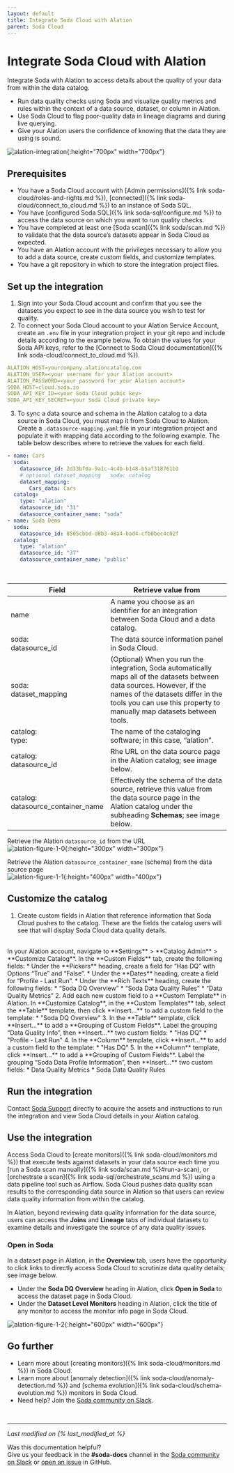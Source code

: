 ```yaml
---
layout: default
title: Integrate Soda Cloud with Alation
parent: Soda Cloud
---
```


# Integrate Soda Cloud with Alation

Integrate Soda with Alation to access details about the quality of your data from within the data catalog.

* Run data quality checks using Soda and visualize quality metrics and rules within the context of a data source, dataset, or column in Alation. 
* Use Soda Cloud to flag poor-quality data in lineage diagrams and during live querying. 
* Give your Alation users the confidence of knowing that the data they are using is sound.
 
![alation-integration](/assets/images/alation-integration.png){:height="700px" width="700px"} 

## Prerequisites

* You have a Soda Cloud account with [Admin permissions]({% link soda-cloud/roles-and-rights.md %}), [connected]({% link soda-cloud/connect_to_cloud.md %}) to an instance of Soda SQL.
* You have [configured Soda SQL]({% link soda-sql/configure.md %}) to access the data source on which you want to run quality checks.
* You have completed at least one [Soda scan]({% link soda/scan.md %}) to validate that the data source’s datasets appear in Soda Cloud as expected.
* You have an Alation account with the privileges necessary to allow you to add a data source, create custom fields, and customize templates.
* You have a git repository in which to store the integration project files.


## Set up the integration

1. Sign into your Soda Cloud account and confirm that you see the datasets you expect to see in the data source you wish to test for quality.
2. To connect your Soda Cloud account to your Alation Service Account, create an `.env` file in your integration project in your git repo and include details according to the example below. To obtain the values for your Soda API keys, refer to the [Connect to Soda Cloud documentation]({% link soda-cloud/connect_to_cloud.md %}). <br />
```yaml
ALATION_HOST=yourcompany.alationcatalog.com
ALATION_USER=<your username for your Alation account>
ALATION_PASSWORD=<your password for your Alation account>
SODA_HOST=cloud.soda.io
SODA_API_KEY_ID=<your Soda Cloud pubic key>
SODA_API_KEY_SECRET=<your Soda Cloud private key>
```
3. To sync a data source and schema in the Alation catalog to a data source in Soda Cloud, you must map it from Soda Cloud to Alation. Create a `.datasource-mapping.yaml` file in your integration project and populate it with mapping data according to the following example. The table below describes where to retrieve the values for each field.<br />
```yaml
- name: Cars
  soda:
    datasource_id: 2d33bf0a-9a1c-4c4b-b148-b5af318761b3
    # optional dataset_mapping   soda: catalog
    dataset_mapping: 
       Cars_data: Cars
  catalog:
    type: "alation"
    datasource_id: "31"
    datasource_container_name: "soda"
- name: Soda Demo
  soda:
    datasource_id: 8505cbbd-d8b3-48a4-bad4-cfb0bec4c02f
  catalog:
    type: "alation"
    datasource_id: "37"
    datasource_container_name: "public"
```
<br />

| Field | Retrieve value from |
| ----- | ------------------- |
| name  | A name you choose as an identifier for an integration between Soda Cloud and a data catalog. |
|soda: <br />    datasource_id | The data source information panel in Soda Cloud. |
|soda: <br />    dataset_mapping | (Optional) When you run the integration, Soda automatically maps all of the datasets between data sources. However, if the names of the datasets differ in the tools you can use this property to manually map datasets between tools. <br /> |
|catalog: <br />    type:| The name of the cataloging software; in this case, “alation”. |
|catalog: <br />    datasource_id | Rhe URL on the data source page in the Alation catalog; see image below. |
|catalog: <br />    datasource_container_name | Effectively the schema of the data source, retrieve this value from the data source page in the Alation catalog under the subheading **Schemas**; see image below. |

Retrieve the Alation `datasource_id` from the URL <br />
![alation-figure-1-0](/assets/images/alation-figure-1-0.png){:height="300px" width="300px"} 

Retrieve the Alation `datasource_container_name` (schema) from the data source page <br />
![alation-figure-1-1](/assets/images/alation-figure-1-1.png){:height="400px" width="400px"} 


## Customize the catalog

1. Create custom fields in Alation that reference information that Soda Cloud pushes to the catalog. These are the fields the catalog users will see that will display Soda Cloud data quality details. 
<br />
In your Alation account, navigate to **Settings** > **Catalog Admin** > **Customize Catalog**. In the **Custom Fields** tab, create the following fields:
* Under the **Pickers** heading, create a field for “Has DQ” with Options “True” and “False”.
* Under the **Dates** heading, create a field for “Profile - Last Run”.
* Under the **Rich Texts** heading, create the following fields:
  * “Soda DQ Overview”
  * “Soda Data Quality Rules”
  * “Data Quality Metrics”
2. Add each new custom field to a **Custom Template** in Alation. In **Customize Catalog**, in the **Custom Templates** tab, select the **Table** template, then click **Insert...** to add a custom field to the template:
* "Soda DQ Overview"
3. In the **Table** template, click **Insert...** to add a **Grouping of Custom Fields**. Label the grouping “Data Quality Info”, then **Insert...** two custom fields:
* "Has DQ"
* "Profile - Last Run"
4. In the **Column** template, click **Insert...** to add a custom field to the template:
* "Has DQ"
5. In the **Column** template, click **Insert...** to add a **Grouping of Custom Fields**. Label the grouping “Soda Data Profile Information”, then **Insert...** two custom fields:
* Data Quality Metrics
* Soda Data Quality Rules

## Run the integration

Contact <a href="mailto:support@soda.io">Soda Support</a> directly to acquire the assets and instructions to run the integration and view Soda Cloud details in your Alation catalog.


## Use the integration

Access Soda Cloud to [create monitors]({% link soda-cloud/monitors.md %}) that execute tests against datasets in your data source each time you [run a Soda scan manually]({% link soda/scan.md %}#run-a-scan), or [orchestrate a scan]({% link soda-sql/orchestrate_scans.md %}) using a data pipeline tool such as Airflow. Soda Cloud pushes data quality scan results to the corresponding data source in Alation so that users can review data quality information from within the catalog. 

In Alation, beyond reviewing data quality information for the data source, users can access the **Joins** and **Lineage** tabs of individual datasets to examine details and investigate the source of any data quality issues. 

### Open in Soda

In a dataset page in Alation, in the **Overview** tab, users have the opportunity to click links to directly access Soda Cloud to scrutinize data quality details; see image below. 
* Under the **Soda DQ Overview** heading in Alation, click **Open in Soda** to access the dataset page in Soda Cloud.  
* Under the **Dataset Level Monitors** heading in Alation, click the title of any monitor to access the monitor info page in Soda Cloud.

![alation-figure-1-2](/assets/images/alation-figure-1-2.png){:height="600px" width="600px"} 



## Go further

* Learn more about [creating monitors]({% link soda-cloud/monitors.md %}) in Soda Cloud.
* Learn more about [anomaly detection]({% link soda-cloud/anomaly-detection.md %}) and [schema evolution]({% link soda-cloud/schema-evolution.md %}) monitors in Soda Cloud.
* Need help? Join the <a href="http://community.soda.io/slack" target="_blank"> Soda community on Slack</a>.
<br />

---
*Last modified on {% last_modified_at %}*

Was this documentation helpful? <br /> Give us your feedback in the **#soda-docs** channel in the <a href="http://community.soda.io/slack" target="_blank"> Soda community on Slack</a> or <a href="https://github.com/sodadata/docs/issues/new" target="_blank">open an issue</a> in GitHub.